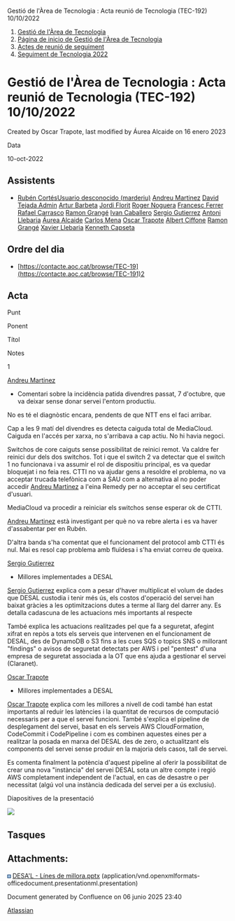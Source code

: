 Gestió de l'Àrea de Tecnologia : Acta reunió de Tecnologia (TEC-192) 10/10/2022  

1.  [Gestió de l'Àrea de Tecnologia](index.md)
2.  [Página de inicio de Gestió de l'Àrea de Tecnologia](13893786.md)
3.  [Actes de reunió de seguiment](34505308.md)
4.  [Seguiment de Tecnologia 2022](Seguiment-de-Tecnologia-2022_64979516.md)

Gestió de l'Àrea de Tecnologia : Acta reunió de Tecnologia (TEC-192) 10/10/2022
===============================================================================

Created by Oscar Trapote, last modified by Áurea Alcaide on 16 enero 2023

Data

10-oct-2022

Assistents
----------

*   [Rubén Cortés](https://confluence.aoc.cat/display/~rcortes)[Usuario desconocido (marderiu)](https://confluence.aoc.cat/display/~marderiu) [Andreu Martinez](https://confluence.aoc.cat/display/~amartinez) [David Tejada Admin](https://confluence.aoc.cat/display/~dtejada.admin) [Artur Barbeta](https://confluence.aoc.cat/display/~abarbeta) [Jordi Florit](https://confluence.aoc.cat/display/~JFlorit) [Roger Noguera](https://confluence.aoc.cat/display/~rnoguera) [Francesc Ferrer](https://confluence.aoc.cat/display/~FFerre) [Rafael Carrasco](https://confluence.aoc.cat/display/~rcarrasco) [Ramon Grangé](https://confluence.aoc.cat/display/~RGrange) [Ivan Caballero](https://confluence.aoc.cat/display/~icaballero) [Sergio Gutierrez](https://confluence.aoc.cat/display/~sgutierrez) [Antoni Llebaria](https://confluence.aoc.cat/display/~allebaria) [Áurea Alcaide](https://confluence.aoc.cat/display/~aalcaide) [Carlos Mena](https://confluence.aoc.cat/display/~cmena) [Oscar Trapote](https://confluence.aoc.cat/display/~otrapote) [Albert Ciffone](https://confluence.aoc.cat/display/~aciffone) [Ramon Grangé](https://confluence.aoc.cat/display/~RGrange) [Xavier Llebaria](https://confluence.aoc.cat/display/~XLlebaria) [Kenneth Capseta](https://confluence.aoc.cat/display/~kcapseta)
    

Ordre del dia
-------------

*   [https://contacte.aoc.cat/browse/TEC-19](https://contacte.aoc.cat/browse/TEC-191)2

  

Acta
----

Punt

Ponent

Títol

Notes

1

[Andreu Martinez](https://confluence.aoc.cat/display/~amartinez)

*   Comentari sobre la incidència patida divendres passat, 7 d'octubre, que va deixar sense donar servei l'entorn productiu.

No es té el diagnòstic encara, pendents de que NTT ens el faci arribar.  
  
Cap a les 9 matí del divendres es detecta caiguda total de MediaCloud. Caiguda en l'accés per xarxa, no s'arribava a cap actiu. No hi havia negoci.  
  
Switchos de core caiguts sense possibilitat de reinici remot. Va caldre fer reinici dur dels dos switchos. Tot i que el switch 2 va detectar que el switch 1 no funcionava i va assumir el rol de dispositiu principal, es va quedar bloquejat i no feia res. CTTI no va ajudar gens a resoldre el problema, no va acceptar trucada telefònica com a SAU com a alternativa al no poder accedir [Andreu Martinez](https://confluence.aoc.cat/display/~amartinez) a l'eina Remedy per no acceptar el seu certificat d'usuari.  
  
MediaCloud va procedir a reiniciar els switchos sense esperar ok de CTTI.  
  
[Andreu Martinez](https://confluence.aoc.cat/display/~amartinez) està investigant per què no va rebre alerta i es va haver d'assabentar per en Rubén.   
  
D'altra banda s'ha comentat que el funcionament del protocol amb CTTI és nul. Mai es resol cap problema amb fluïdesa i s'ha enviat correu de queixa.

  

[Sergio Gutierrez](https://confluence.aoc.cat/display/~sgutierrez)

*   Millores implementades a DESAL

  

[Sergio Gutierrez](https://confluence.aoc.cat/display/~sgutierrez) explica com a pesar d'haver multiplicat el volum de dades que DESAL custodia i tenir més ús, els costos d'operació del servei han baixat gràcies a les optimitzacions dutes a terme al llarg del darrer any. Es detalla cadascuna de les actuacions més importants al respecte

També explica les actuacions realitzades pel que fa a seguretat, afegint xifrat en repòs a tots els serveis que intervenen en el funcionament de DESAL, des de DynamoDB o S3 fins a les cues SQS o topics SNS o millorant "findings" o avisos de seguretat detectats per AWS i pel "pentest" d'una empresa de seguretat associada a la OT que ens ajuda a gestionar el servei (Claranet).

  

[Oscar Trapote](https://confluence.aoc.cat/display/~otrapote)

*   Millores implementades a DESAL

[Oscar Trapote](https://confluence.aoc.cat/display/~otrapote) explica com les millores a nivell de codi també han estat importants al reduir les latències i la quantitat de recursos de computació necessaris per a que el servei funcioni. També s'explica el pipeline de desplegament del servei, basat en els serveis AWS CloudFormation, CodeCommit i CodePipeline i com es combinen aquestes eines per a realitzar la posada en marxa del DESAL des de zero, o actualitzant els components del servei sense produir en la majoria dels casos, tall de servei.

Es comenta finalment la potència d'aquest pipeline al oferir la possibilitat de crear una nova "instància" del servei DESAL sota un altre compte i regió AWS completament independent de l'actual, en cas de desastre o per necessitat (algú vol una instància dedicada del servei per a ús exclusiu).

  

  

Diapositives de la presentació

[![](rest/documentConversion/latest/conversion/thumbnail/81854499/1)](/download/attachments/81854487/DESA%27L%20-%20L%C3%ADnes%20de%20millora.pptx?version=1&modificationDate=1665400578846&api=v2)

  

  

  

  

  

  

  

  

Tasques
-------

  

Attachments:
------------

![](images/icons/bullet_blue.gif) [DESA'L - Línes de millora.pptx](attachments/81854487/81854499.pptx) (application/vnd.openxmlformats-officedocument.presentationml.presentation)  

Document generated by Confluence on 06 junio 2025 23:40

[Atlassian](http://www.atlassian.com/)